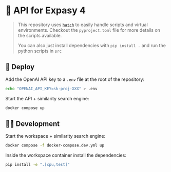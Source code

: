 # 🧬 API for Expasy 4

> This repository uses [`hatch`](https://hatch.pypa.io/latest/) to easily handle scripts and virtual environments. Checkout the `pyproject.toml` file for more details on the scripts available.
>
> You can also just install dependencies with `pip install .` and run the python scripts in `src`

## 🚀 Deploy

Add the OpenAI API key to a `.env` file at the root of the repository:

```bash
echo "OPENAI_API_KEY=sk-proj-XXX" > .env
```

Start the API + similarity search engine:

```bash
docker compose up
```

## 🧑‍💻 Development

Start the workspace + similarity search engine:

```bash
docker compose -f docker-compose.dev.yml up
```

Inside the workspace container install the dependencies:

```bash
pip install -e ".[cpu,test]"
```

